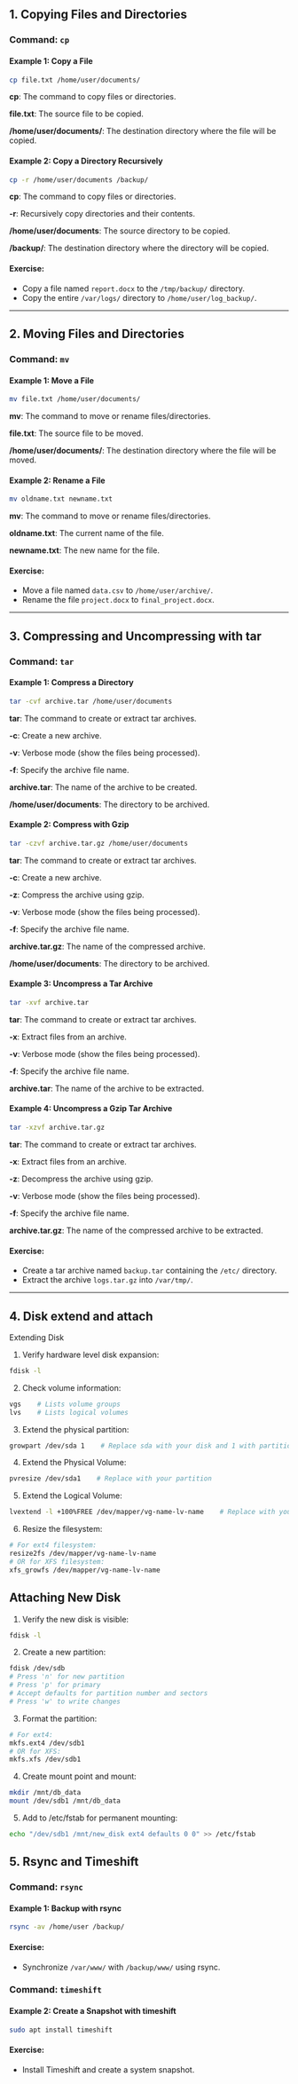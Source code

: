 
## 1. Copying Files and Directories

### Command: `cp`
#### Example 1: Copy a File
```bash
cp file.txt /home/user/documents/
```
**cp**: The command to copy files or directories.

**file.txt**: The source file to be copied.

**/home/user/documents/**: The destination directory where the file will be copied.

 

#### Example 2: Copy a Directory Recursively
```bash
cp -r /home/user/documents /backup/
```
**cp**: The command to copy files or directories.

**-r**: Recursively copy directories and their contents.

**/home/user/documents**: The source directory to be copied.

**/backup/**: The destination directory where the directory will be copied.

#### Exercise:
- Copy a file named `report.docx` to the `/tmp/backup/` directory.
- Copy the entire `/var/logs/` directory to `/home/user/log_backup/`.

---

## 2. Moving Files and Directories

### Command: `mv`
#### Example 1: Move a File
```bash
mv file.txt /home/user/documents/
```
**mv**: The command to move or rename files/directories.

**file.txt**: The source file to be moved.

**/home/user/documents/**: The destination directory where the file will be moved.

 

#### Example 2: Rename a File
```bash
mv oldname.txt newname.txt
```
**mv**: The command to move or rename files/directories.

**oldname.txt**: The current name of the file.

**newname.txt**: The new name for the file.

 

#### Exercise:
- Move a file named `data.csv` to `/home/user/archive/`.
- Rename the file `project.docx` to `final_project.docx`.

---

## 3. Compressing and Uncompressing with tar

### Command: `tar`
#### Example 1: Compress a Directory
```bash
tar -cvf archive.tar /home/user/documents
```
**tar**: The command to create or extract tar archives.

**-c**: Create a new archive.

**-v**: Verbose mode (show the files being processed).

**-f**: Specify the archive file name.

**archive.tar**: The name of the archive to be created.

**/home/user/documents**: The directory to be archived.

#### Example 2: Compress with Gzip
```bash
tar -czvf archive.tar.gz /home/user/documents
```
**tar**: The command to create or extract tar archives.

**-c**: Create a new archive.

**-z**: Compress the archive using gzip.

**-v**: Verbose mode (show the files being processed).

**-f**: Specify the archive file name.

**archive.tar.gz**: The name of the compressed archive.

**/home/user/documents**: The directory to be archived.

#### Example 3: Uncompress a Tar Archive
```bash
tar -xvf archive.tar
```
**tar**: The command to create or extract tar archives.

**-x**: Extract files from an archive.

**-v**: Verbose mode (show the files being processed).

**-f**: Specify the archive file name.

**archive.tar**: The name of the archive to be extracted.

#### Example 4: Uncompress a Gzip Tar Archive
```bash
tar -xzvf archive.tar.gz
```
**tar**: The command to create or extract tar archives.

**-x**: Extract files from an archive.

**-z**: Decompress the archive using gzip.

**-v**: Verbose mode (show the files being processed).

**-f**: Specify the archive file name.

**archive.tar.gz**: The name of the compressed archive to be extracted.

#### Exercise:
- Create a tar archive named `backup.tar` containing the `/etc/` directory.
- Extract the archive `logs.tar.gz` into `/var/tmp/`.

---
## 4. Disk extend and attach


Extending Disk

1. Verify hardware level disk expansion:
```bash
fdisk -l
```

2. Check volume information:
```bash
vgs    # Lists volume groups
lvs    # Lists logical volumes
```

3. Extend the physical partition:
```bash
growpart /dev/sda 1    # Replace sda with your disk and 1 with partition number
```

4. Extend the Physical Volume:
```bash
pvresize /dev/sda1    # Replace with your partition
```

5. Extend the Logical Volume:
```bash
lvextend -l +100%FREE /dev/mapper/vg-name-lv-name    # Replace with your VG and LV names
```

6. Resize the filesystem:
```bash
# For ext4 filesystem:
resize2fs /dev/mapper/vg-name-lv-name    
# OR for XFS filesystem:
xfs_growfs /dev/mapper/vg-name-lv-name   
```

## Attaching New Disk

1. Verify the new disk is visible:
```bash
fdisk -l
```

2. Create a new partition:
```bash
fdisk /dev/sdb
# Press 'n' for new partition
# Press 'p' for primary
# Accept defaults for partition number and sectors
# Press 'w' to write changes
```

3. Format the partition:
```bash
# For ext4:
mkfs.ext4 /dev/sdb1
# OR for XFS:
mkfs.xfs /dev/sdb1
```

4. Create mount point and mount:
```bash
mkdir /mnt/db_data
mount /dev/sdb1 /mnt/db_data
```

5. Add to /etc/fstab for permanent mounting:
```bash
echo "/dev/sdb1 /mnt/new_disk ext4 defaults 0 0" >> /etc/fstab
```


## 5. Rsync and Timeshift

### Command: `rsync`
#### Example 1: Backup with rsync
```bash
rsync -av /home/user /backup/
```
#### Exercise:
- Synchronize `/var/www/` with `/backup/www/` using rsync.

### Command: `timeshift`
#### Example 2: Create a Snapshot with timeshift
```bash
sudo apt install timeshift
```
#### Exercise:
- Install Timeshift and create a system snapshot.
